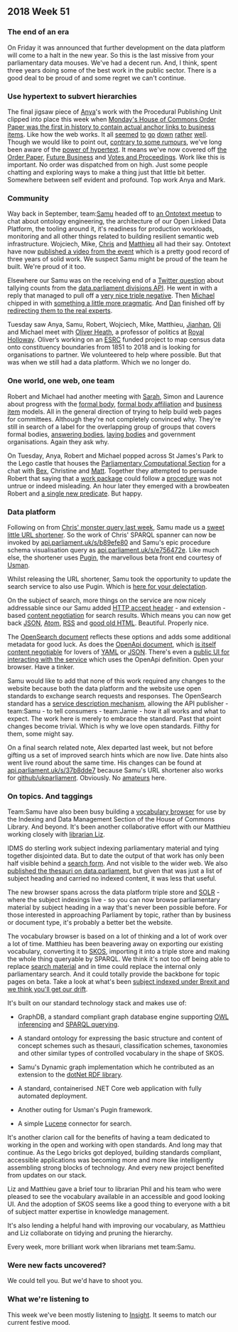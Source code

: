 ## 2018 Week 51

### The end of an era

On Friday it was announced that further development on the data platform will come to a halt in the new year. So this is the last missive from your parliamentary data mouses. We've had a decent run. And, I think, spent three years doing some of the best work in the public sector. There is a good deal to be proud of and some regret we can't continue.

### Use hypertext to subvert hierarchies

The final jigsaw piece of [Anya](https://twitter.com/bitten_)'s work with the Procedural Publishing Unit clipped into place this week when [Monday's House of Commons Order Paper was the first in history to contain actual anchor links to business items](https://twitter.com/bitten_/status/1074598664549613569). Like how the web works. It all [seemed](https://twitter.com/PennyYoungHoC/status/1074736441408806912) [to](https://twitter.com/LucindaMaer/status/1074739495705198593) [go](https://twitter.com/estrangeirada/status/1074932310494117888) [down](https://twitter.com/andyfacts/status/1074939377485254656) [rather](https://twitter.com/timlb/status/1074952201829679105) [well](https://twitter.com/hamlynm1/status/1074760576281272322). Though we would like to point out, [contrary to some rumours](https://twitter.com/tomskitomski/status/1074933711492300800), we've long been aware of the [power of hypertext](http://www.cluetrain.com/). It means we've now covered off [the Order Paper](https://publications.parliament.uk/pa/cm201719/cmagenda/ob181217.htm#20181217-7), [Future Business](https://publications.parliament.uk/pa/cm201719/cmagenda/fb181220.htm#20181220-63) and [Votes and Proceedings](https://publications.parliament.uk/pa/cm201719/cmvote/181220v01.html#anchor-8). Work like this is important. No order was dispatched from on high. Just some people chatting and exploring ways to make a thing just that little bit better. Somewhere between self evident and profound. Top work Anya and Mark.

### Community

Way back in September, team:[Samu](https://twitter.com/langsamu) headed off to [an Ontotext meetup](https://twitter.com/langsamu/status/1075474136204537856) to chat about ontology engineering, the architecture of our Open Linked Data Platform, the tooling around it, it's readiness for production workloads, monitoring and all other things related to building resilient semantic web infrastructure. Wojciech, Mike, [Chris](https://twitter.com/chrisalcockdev) and [Matthieu](https://twitter.com/cognithive) all had their say. Ontotext have now [published a video from the event](https://www.youtube.com/watch?v=2WvgE34Sqjc) which is a pretty good record of three years of solid work. We suspect Samu might be proud of the team he built. We're proud of it too.

Elsewhere our Samu was on the receiving end of a [Twitter question](https://twitter.com/atomless/status/1073220286651252736) about tallying counts from the [data.parliament divisions API](http://lda.data.parliament.uk/commonsdivisions/id/105056.json). He went in with a reply that managed to pull off a [very nice triple negative](https://twitter.com/langsamu/status/1073216701729308672). Then [Michael](https://twitter.com/fantasticlife) chipped in with [something a little more pragmatic](https://twitter.com/fantasticlife/status/1073231241137283077). And [Dan](https://twitter.com/dasbarrett) finished off by [redirecting them to the real experts](https://twitter.com/UKParliData/status/1073224382976286720).

Tuesday saw Anya, Samu, Robert, Wojciech, Mike, Matthieu, [Jianhan](https://twitter.com/jianhanzhu), [Oli](https://twitter.com/olihawkins) and Michael meet with [Oliver Heath](https://twitter.com/olhe), a professor of politics at [Royal Holloway](https://www.royalholloway.ac.uk/). Oliver’s working on an [ESRC](https://esrc.ukri.org/) funded project to map census data onto constituency boundaries from 1851 to 2018 and is looking for organisations to partner. We volunteered to help where possible. But that was when we still had a data platform. Which we no longer do.

### One world, one web, one team

Robert and Michael had another meeting with [Sarah](https://twitter.com/SarahPurssell), Simon and Laurence about progress with the [formal body](https://ukparliament.github.io/ontologies/formal-body/formal-body-ontology.html), [formal body affiliation](https://ukparliament.github.io/ontologies/formal-body-affiliation/formal-body-affiliation-ontology.html) and [business item](https://ukparliament.github.io/ontologies/business-item/business-item-ontology.html) models. All in the general direction of trying to help build web pages for committees. Although they're not completely convinced why. They're still in search of a label for the overlapping group of groups that covers formal bodies, [answering bodies](https://ukparliament.github.io/ontologies/question-and-answer/question-and-answer-ontology.html#d4e543), [laying bodies](https://ukparliament.github.io/ontologies/laying/laying-ontology.html#d4e308) and government organisations. Again they ask why.

On Tuesday, Anya, Robert and Michael popped across St James's Park to the Lego castle that houses the [Parliamentary Computational Section](https://pds.blog.parliament.uk/) for a chat with [Bex](https://twitter.com/rklappleyard), Christine and [Matt](https://twitter.com/mattrayner). Together they attempted to persuade Robert that saying that a [work package](https://ukparliament.github.io/ontologies/procedure/procedure-ontology.html#d4e240) could follow a [procedure](https://ukparliament.github.io/ontologies/procedure/procedure-ontology.html#d4e134) was not untrue or indeed misleading. An hour later they emerged with a browbeaten Robert and [a single new predicate](https://ukparliament.github.io/ontologies/procedure/procedure-ontology.html#d4e278). But happy.

### Data platform

Following on from [Chris' monster query last week](https://ukparliament.github.io/Weeknotes/2018/50/#employee-of-the-week), Samu made us a [sweet little URL shortener](https://api.parliament.uk/s). So the work of Chris' SPARQL spanner can now be invoked by [api.parliament.uk/s/b89efe80](https://api.parliament.uk/s/b89efe80) and Samu's epic procedure schema visualisation query as [api.parliament.uk/s/e756472e](https://api.parliament.uk/s/e756472e). Like much else, the shortener uses [Pugin](https://github.com/ukparliament/parliament.uk-pugin), the marvellous beta front end courtesy of [Usman](https://twitter.com/_usmanafzal).

Whilst releasing the URL shortener, Samu took the opportunity to update the search service to also use Pugin. Which is [here for your delectation](https://api.parliament.uk/search/query?q=accessible+search).

On the subject of search, more things on the service are now nicely addressable since our Samu added [HTTP accept header](https://developer.mozilla.org/en-US/docs/Web/HTTP/Headers/Accept) - and extension - based [content negotiation](https://en.wikipedia.org/wiki/Content_negotiation) for search results. Which means you can now get back  [JSON](https://api.parliament.uk/search/query.json?q=%22content+negotiation%22), [Atom](https://api.parliament.uk/search/query.atom?q=%22content+negotiation%22), [RSS](https://api.parliament.uk/search/query.rss?q=%22content+negotiation%22) and [good old HTML](https://api.parliament.uk/search/query.html?q=%22content+negotiation%22). Beautiful. Properly nice.

The [OpenSearch document](https://api.parliament.uk/search/description) reflects these options and adds some additional metadata for good luck. As does the [OpenApi document](https://swagger.io/docs/specification/about/), which [is itself content negotiable](https://api.parliament.uk/search/openapi) for lovers of [YAML](https://api.parliament.uk/search/openapi.yaml) or [JSON](https://api.parliament.uk/search/openapi.json). There's even a [public UI for interacting with the service](https://api.parliament.uk/search/) which uses the OpenApi definition. Open your browser. Have a tinker.

Samu would like to add that none of this work required any changes to the website because both the data platform and the website use open standards to exchange search requests and responses. The OpenSearch standard has a [service description mechanism](https://github.com/dewitt/opensearch/blob/master/opensearch-1-1-draft-6.md#opensearch-description-documen), allowing the API publisher - team:Samu - to tell consumers - team:Jamie - how it all works and what to expect. The work here is merely to embrace the standard. Past that point changes become trivial. Which is why we love open standards. Filthy for them, some might say.

On a final search related note, Alex departed last week, but not before gifting us a set of improved search hints which are now live. Date hints also went live round about the same time. His changes can be found at [api.parliament.uk/s/37b8dde7](https://api.parliament.uk/s/37b8dde7) because Samu's URL shortener also works for [github/ukparliament](https://github.com/ukparliament). Obviously. No [amateurs](https://www.youtube.com/watch?v=7wK9on_AL-k) here.

### On topics. And taggings

Team:Samu have also been busy building a [vocabulary browser](https://api.parliament.uk/vocabulary/browser) for use by the Indexing and Data Management Section of the House of Commons Library. And beyond. It's been another collaborative effort with our Matthieu working closely with [librarian Liz](https://twitter.com/greensideknits).

IDMS do sterling work subject indexing parliamentary material and tying together disjointed data. But to date the output of that work has only been half visible behind a [search form](http://search-material.parliament.uk/). And not visible to the wider web. We also [published the thesauri on data.parliament](http://www.data.parliament.uk/dataset/thesauri), but given that was just a list of subject heading and carried no indexed content, it was less that useful.

The new browser spans across the data platform triple store and [SOLR](http://lucene.apache.org/solr/) - where the subject indexings live - so you can now browse parliamentary material by subject heading in a way that's never been possible before. For those interested in approaching Parliament by topic, rather than by business or document type, it's probably a better bet the website.

The vocabulary browser is based on a lot of thinking and a lot of work over a lot of time. Matthieu has been beavering away on exporting our existing vocabulary, converting it to [SKOS](https://www.w3.org/TR/skos-primer/), importing it into a triple store and making the whole thing queryable by SPARQL. We think it's not too off being able to replace [search material](http://search-material.parliament.uk/) and in time could replace the internal only parliamentary search. And it could totally provide the backbone for topic pages on beta. Take a look at what's been [subject indexed under Brexit and we think you'll get our drift](https://api.parliament.uk/s/87ba085c).

It's built on our standard technology stack and makes use of:

* GraphDB, a standard compliant graph database engine supporting [OWL inferencing](https://www.w3.org/standards/semanticweb/inference) and [SPARQL querying](https://www.w3.org/TR/sparql11-query/).

* A standard ontology  for expressing the basic structure and content of concept schemes such as thesauri, classification schemes, taxonomies and other similar types of controlled vocabulary in the shape of SKOS.

* Samu's Dynamic graph implementation which he contributed as an extension to the [dotNet RDF library](https://github.com/langsamu/dotNetRDF.Dynamic).

* A standard, containerised .NET Core web application with fully automated deployment.

* Another outing for Usman's Pugin framework.

* A simple [Lucene](http://lucene.apache.org/) connector for search.

It's another clarion call for the benefits of having a team dedicated to working in the open and working with open standards. And long may that continue. As the Lego bricks got deployed, building standards compliant, accessible applications was becoming more and more like intelligently assembling strong blocks of technology. And every new project benefited from updates on our stack.

Liz and Matthieu gave a brief tour to librarian Phil and his team who were pleased to see the vocabulary available in an accessible and good looking UI. And the adoption of SKOS seems like a good thing to everyone with a bit of subject matter expertise in knowledge management.

It's also lending a helpful hand with improving our vocabulary, as Matthieu and Liz collaborate on tidying and pruning the hierarchy.

Every week, more brilliant work when librarians met team:Samu.

### Were new facts uncovered?

We could tell you. But we'd have to shoot you.

### What we're listening to

This week we've been mostly listening to [Insight](https://www.youtube.com/watch?v=iXt6CNKqLVQ). It seems to match our current festive mood.